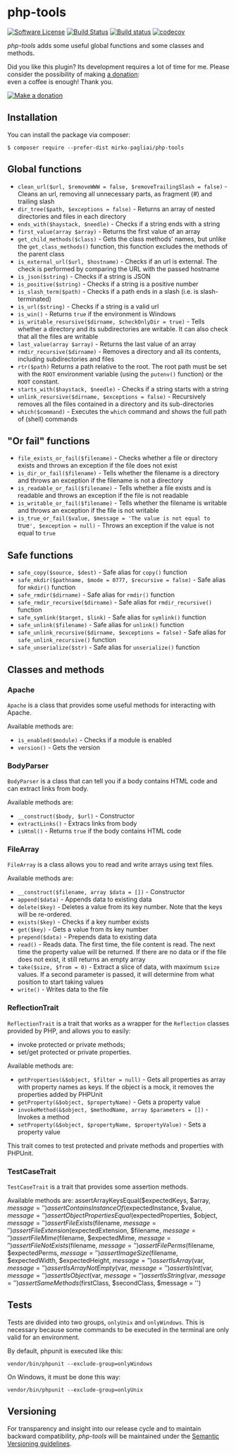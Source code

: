 # php-tools

[![Software License](https://img.shields.io/badge/license-MIT-brightgreen.svg?style=flat-square)](LICENSE.txt)
[![Build Status](https://api.travis-ci.org/mirko-pagliai/php-tools.svg?branch=master)](https://travis-ci.org/mirko-pagliai/php-tools)
[![Build status](https://ci.appveyor.com/api/projects/status/dexhrwff7w814wt3?svg=true)](https://ci.appveyor.com/project/mirko-pagliai/php-tools)
[![codecov](https://codecov.io/gh/mirko-pagliai/php-tools/branch/master/graph/badge.svg)](https://codecov.io/gh/mirko-pagliai/php-tools)

*php-tools* adds some useful global functions and some classes and methods.

Did you like this plugin? Its development requires a lot of time for me.
Please consider the possibility of making [a donation](//paypal.me/mirkopagliai):  
even a coffee is enough! Thank you.

[![Make a donation](https://www.paypalobjects.com/webstatic/mktg/logo-center/logo_paypal_carte.jpg)](//paypal.me/mirkopagliai)

## Installation
You can install the package via composer:

    $ composer require --prefer-dist mirko-pagliai/php-tools

## Global functions
- `clean_url($url, $removeWWW = false, $removeTrailingSlash = false)` - Cleans an url, removing all unnecessary parts, as fragment (#) and trailing slash
- `dir_tree($path, $exceptions = false)` - Returns an array of nested directories and files in each directory
- `ends_with($haystack, $needle)` - Checks if a string ends with a string
- `first_value(array $array)` - Returns the first value of an array
- `get_child_methods($class)` - Gets the class methods' names, but unlike the `get_class_methods()` function, this function excludes the methods of the parent class
- `is_external_url($url, $hostname)` - Checks if an url is external. The check is performed by comparing the URL with the passed hostname
- `is_json($string)` - Checks if a string is JSON
- `is_positive($string)` - Checks if a string is a positive number
- `is_slash_term($path)` - Checks if a path ends in a slash (i.e. is slash-terminated)
- `is_url($string)` - Checks if a string is a valid url
- `is_win()` - Returns `true` if the environment is Windows
- `is_writable_resursive($dirname, $checkOnlyDir = true)` - Tells whether a directory and its subdirectories are writable. It can also check that all the files are writable
- `last_value(array $array)` - Returns the last value of an array
- `rmdir_recursive($dirname)` - Removes a directory and all its contents, including subdirectories and files
- `rtr($path)` Returns a path relative to the root. The root path must be set with the `ROOT` environment variable  (using the `putenv()` function) or the `ROOT` constant.
- `starts_with($haystack, $needle)` - Checks if a string starts with a string
- `unlink_resursive($dirname, $exceptions = false)` - Recursively removes all the files contained in a directory and its sub-directories
- `which($command)` - Executes the `which` command and shows the full path of (shell) commands

## "Or fail" functions
- `file_exists_or_fail($filename)` - Checks whether a file or directory exists and throws an exception if the file does not exist
- `is_dir_or_fail($filename)` - Tells whether the filename is a directory and throws an exception if the filename is not a directory
- `is_readable_or_fail($filename)` - Tells whether a file exists and is readable and throws an exception if the file is not readable
- `is_writable_or_fail($filename)` - Tells whether the filename is writable and throws an exception if the file is not writable
- `is_true_or_fail($value, $message = 'The value is not equal to `true`', $exception = null)` - Throws an exception if the value is not equal to `true`

## Safe functions
- `safe_copy($source, $dest)` - Safe alias for `copy()` function
- `safe_mkdir($pathname, $mode = 0777, $recursive = false)` - Safe alias for `mkdir()` function
- `safe_rmdir($dirname)` - Safe alias for `rmdir()` function
- `safe_rmdir_recursive($dirname)` - Safe alias for `rmdir_recursive()` function
- `safe_symlink($target, $link)` - Safe alias for `symlink()` function
- `safe_unlink($filename)` - Safe alias for `unlink()` function
- `safe_unlink_recursive($dirname, $exceptions = false)` - Safe alias for `safe_unlink_recursive()` function
- `safe_unserialize($str)` - Safe alias for `unserialize()` function

## Classes and methods
### Apache
`Apache` is a class that provides some useful methods for interacting with Apache.

Available methods are:
- `is_enabled($module)` - Checks if a module is enabled
- `version()` - Gets the version

### BodyParser
`BodyParser` is a class that can tell you if a body contains HTML code and can
    extract links from body.

Available methods are:
- `__construct($body, $url)` - Constructor
- `extractLinks()` - Extracs links from body
- `isHtml()` - Returns `true` if the body contains HTML code

### FileArray
`FileArray` is a class allows you to read and write arrays using text files.

Available methods are:
- `__construct($filename, array $data = [])` - Constructor
- `append($data)` - Appends data to existing data
- `delete($key)` - Deletes a value from its key number. Note that the keys will be re-ordered.
- `exists($key)` - Checks if a key number exists
- `get($key)` - Gets a value from its key number
- `prepend($data)` - Prepends data to existing data
- `read()` - Reads data. The first time, the file content is read. The next time the property value will be returned.
    If there are no data or if the file does not exist, it still returns an empty array
- `take($size, $from = 0)` - Extract a slice of data, with maximum `$size` values. If a second parameter is passed,
    it will determine from what position to start taking values
- `write()` - Writes data to the file

### ReflectionTrait
`ReflectionTrait` is a trait that works as a wrapper for the `Reflection` classes provided by PHP, and allows you to easily:
- invoke protected or private methods;
- set/get protected or private properties.

Available methods are:
- `getProperties(&$object, $filter = null)` - Gets all properties as array with property names as keys. If the object is a
    mock, it removes the properties added by PHPUnit
- `getProperty(&$object, $propertyName)` - Gets a property value
- `invokeMethod(&$object, $methodName, array $parameters = [])` - Invokes a method
- `setProperty(&$object, $propertyName, $propertyValue)` - Sets a property value

This trait comes to test protected and private methods and properties with
PHPUnit.

### TestCaseTrait
`TestCaseTrait` is a trait that provides some assertion methods.

Available methods are:
    assertArrayKeysEqual($expectedKeys, $array, $message = '')
    assertContainsInstanceOf($expectedInstance, $value, $message = '')
    assertObjectPropertiesEqual($expectedProperties, $object, $message = '')
    assertFileExists($filename, $message = '')
    assertFileExtension($expectedExtension, $filename, $message = '')
    assertFileMime($filename, $expectedMime, $message = '')
    assertFileNotExists($filename, $message = '')
    assertFilePerms($filename, $expectedPerms, $message = '')
    assertImageSize($filename, $expectedWidth, $expectedHeight, $message = '')
    assertIsArray($var, $message = '')
    assertIsArrayNotEmpty($var, $message = '')
    assertIsInt($var, $message = '')
    assertIsObject($var, $message = '')
    assertIsString($var, $message = '')
    assertSameMethods($firstClass, $secondClass, $message = '')

## Tests
Tests are divided into two groups, `onlyUnix` and `onlyWindows`. This is
necessary because some commands to be executed in the terminal are only valid
for an environment.

By default, phpunit is executed like this:

    vendor/bin/phpunit --exclude-group=onlyWindows

On Windows, it must be done this way:

    vendor/bin/phpunit --exclude-group=onlyUnix

## Versioning
For transparency and insight into our release cycle and to maintain backward
compatibility, *php-tools* will be maintained under the
[Semantic Versioning guidelines](http://semver.org).
